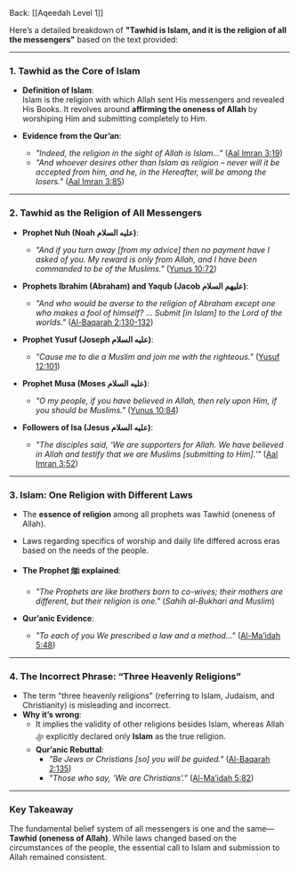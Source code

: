 Back: [[Aqeedah Level 1]]

Here’s a detailed breakdown of **"Tawhid is Islam, and it is the religion of all the messengers"** based on the text provided:

---

### **1. Tawhid as the Core of Islam**
- **Definition of Islam**:  
  Islam is the religion with which Allah sent His messengers and revealed His Books. It revolves around **affirming the oneness of Allah** by worshiping Him and submitting completely to Him.  

- **Evidence from the Qur’an**:  
  - *"Indeed, the religion in the sight of Allah is Islam..."* ([Aal Imran 3:19](https://quran.com/3/19))  
  - *"And whoever desires other than Islam as religion – never will it be accepted from him, and he, in the Hereafter, will be among the losers."* ([Aal Imran 3:85](https://quran.com/3/85))  

---

### **2. Tawhid as the Religion of All Messengers**
- **Prophet Nuh (Noah عليه السلام)**:  
  - *"And if you turn away [from my advice] then no payment have I asked of you. My reward is only from Allah, and I have been commanded to be of the Muslims."* ([Yunus 10:72](https://quran.com/10/72))  

- **Prophets Ibrahim (Abraham) and Yaqub (Jacob عليهم السلام)**:  
  - *"And who would be averse to the religion of Abraham except one who makes a fool of himself? ... Submit [in Islam] to the Lord of the worlds."* ([Al-Baqarah 2:130-132](https://quran.com/2/130))  

- **Prophet Yusuf (Joseph عليه السلام)**:  
  - *"Cause me to die a Muslim and join me with the righteous."* ([Yusuf 12:101](https://quran.com/12/101))  

- **Prophet Musa (Moses عليه السلام)**:  
  - *"O my people, if you have believed in Allah, then rely upon Him, if you should be Muslims."* ([Yunus 10:84](https://quran.com/10/84))  

- **Followers of Isa (Jesus عليه السلام)**:  
  - *"The disciples said, ‘We are supporters for Allah. We have believed in Allah and testify that we are Muslims [submitting to Him].’"* ([Aal Imran 3:52](https://quran.com/3/52))  

---

### **3. Islam: One Religion with Different Laws**
- The **essence of religion** among all prophets was Tawhid (oneness of Allah).  
- Laws regarding specifics of worship and daily life differed across eras based on the needs of the people.  

- **The Prophet ﷺ explained**:  
  - *"The Prophets are like brothers born to co-wives; their mothers are different, but their religion is one."* (*Sahih al-Bukhari and Muslim*)  

- **Qur’anic Evidence**:  
  - *"To each of you We prescribed a law and a method..."* ([Al-Ma’idah 5:48](https://quran.com/5/48))  

---

### **4. The Incorrect Phrase: “Three Heavenly Religions”**
- The term "three heavenly religions" (referring to Islam, Judaism, and Christianity) is misleading and incorrect.  
- **Why it’s wrong**:  
  - It implies the validity of other religions besides Islam, whereas Allah ﷻ explicitly declared only **Islam** as the true religion.  
  - **Qur’anic Rebuttal**:  
    - *"Be Jews or Christians [so] you will be guided."* ([Al-Baqarah 2:135](https://quran.com/2/135))  
    - *"Those who say, 'We are Christians'."* ([Al-Ma’idah 5:82](https://quran.com/5/82))  

---

### **Key Takeaway**
The fundamental belief system of all messengers is one and the same—**Tawhid (oneness of Allah)**. While laws changed based on the circumstances of the people, the essential call to Islam and submission to Allah remained consistent.

